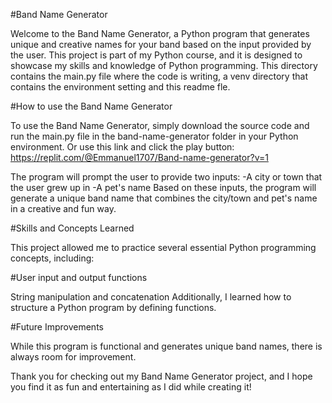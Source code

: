 #Band Name Generator

Welcome to the Band Name Generator, a Python program that generates unique and creative names for your band based on the input provided by the user. This project is part of my Python course, and it is designed to showcase my skills and knowledge of Python programming.
This directory contains the main.py file where the code is writing, a venv directory that contains the environment setting and this readme fle.

#How to use the Band Name Generator

To use the Band Name Generator, simply download the source code and run the main.py file in the band-name-generator folder in your Python environment.
Or use this link and click the play button: https://replit.com/@Emmanuel1707/Band-name-generator?v=1

The program will prompt the user to provide two inputs:
-A city or town that the user grew up in
-A pet's name
Based on these inputs, the program will generate a unique band name that combines the city/town and pet's name in a creative and fun way.

#Skills and Concepts Learned

This project allowed me to practice several essential Python programming concepts, including:

#User input and output functions

String manipulation and concatenation
Additionally, I learned how to structure a Python program by defining functions.

#Future Improvements

While this program is functional and generates unique band names, there is always room for improvement.

Thank you for checking out my Band Name Generator project, and I hope you find it as fun and entertaining as I did while creating it!

